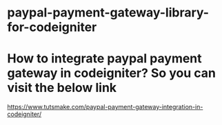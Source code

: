 # paypal-payment-gateway-library-for-codeigniter

# How to integrate paypal payment gateway in codeigniter? So you can visit the below link

https://www.tutsmake.com/paypal-payment-gateway-integration-in-codeigniter/
